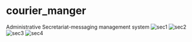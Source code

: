 # courier_manger
Administrative Secretariat-messaging management system
![sec1](https://user-images.githubusercontent.com/115998509/236705980-47f9232a-800a-42f2-824a-f454443eaad6.jpg)
![sec2](https://user-images.githubusercontent.com/115998509/236705982-c5541331-b603-4730-b5eb-75991571a1f9.png)
![sec3](https://user-images.githubusercontent.com/115998509/236705983-7492ce0e-ab93-4b1e-929a-c58b50564ec5.png)
![sec4](https://user-images.githubusercontent.com/115998509/236705984-0397926a-786a-437d-8972-b67156081dd7.png)
